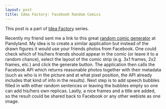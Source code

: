 ```yaml
---
layout: post
title: Idea Factory: Facebook Random Comics
---
```


This post is a part of [Idea Factory](/2013/02/idea-factory/) series.

Recently my friend sent me a link to this great [random comic generator](http://pandyland.net/random/) at Pandyland.
My idea is to create a similar application but instead of the  drawn figures
it would use your friends photos from Facebook.  One could check which of his/hers friends
should appear in the comic (or leave it to a random chance), select the layout
of the comic strip (e.g. 3x1 frames, 2x2 frames, etc.) and click the generate button. The application
then calls the Facebook API which returns reasonable photos together
with their metadata (such as who is in the picture and at what pixel position, the API already
includes that kind of info in the results). Next step is to add speech bubbles filled in with
either random sentences or leaving the bubbles empty so one can add his/hers own replicas.
Lastly, a nice frames and a title are added, so the result could be shared back
to Facebook or any other webiste as one image.
